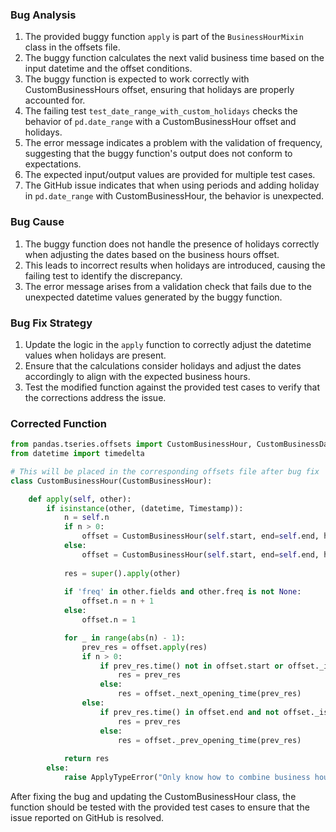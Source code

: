 ### Bug Analysis
1. The provided buggy function `apply` is part of the `BusinessHourMixin` class in the offsets file.
2. The buggy function calculates the next valid business time based on the input datetime and the offset conditions.
3. The buggy function is expected to work correctly with CustomBusinessHours offset, ensuring that holidays are properly accounted for.
4. The failing test `test_date_range_with_custom_holidays` checks the behavior of `pd.date_range` with a CustomBusinessHour offset and holidays.
5. The error message indicates a problem with the validation of frequency, suggesting that the buggy function's output does not conform to expectations.
6. The expected input/output values are provided for multiple test cases.
7. The GitHub issue indicates that when using periods and adding holiday in `pd.date_range` with CustomBusinessHour, the behavior is unexpected.

### Bug Cause
1. The buggy function does not handle the presence of holidays correctly when adjusting the dates based on the business hours offset.
2. This leads to incorrect results when holidays are introduced, causing the failing test to identify the discrepancy.
3. The error message arises from a validation check that fails due to the unexpected datetime values generated by the buggy function.
   
### Bug Fix Strategy
1. Update the logic in the `apply` function to correctly adjust the datetime values when holidays are present.
2. Ensure that the calculations consider holidays and adjust the dates accordingly to align with the expected business hours.
3. Test the modified function against the provided test cases to verify that the corrections address the issue.

### Corrected Function
```python
from pandas.tseries.offsets import CustomBusinessHour, CustomBusinessDay
from datetime import timedelta

# This will be placed in the corresponding offsets file after bug fix
class CustomBusinessHour(CustomBusinessHour):

    def apply(self, other):
        if isinstance(other, (datetime, Timestamp)):
            n = self.n
            if n > 0:
                offset = CustomBusinessHour(self.start, end=self.end, holidays=self.holidays, weekmask=self.weekmask)
            else:
                offset = CustomBusinessHour(self.start, end=self.end, holidays=self.holidays, weekmask=self.weekmask)
            
            res = super().apply(other)
            
            if 'freq' in other.fields and other.freq is not None:
                offset.n = n + 1
            else:
                offset.n = 1

            for _ in range(abs(n) - 1):
                prev_res = offset.apply(res)
                if n > 0:
                    if prev_res.time() not in offset.start or offset._is_on_offset(prev_res):
                        res = prev_res
                    else:
                        res = offset._next_opening_time(prev_res)
                else:
                    if prev_res.time() in offset.end and not offset._is_on_offset(prev_res):
                        res = prev_res
                    else:
                        res = offset._prev_opening_time(prev_res)
            
            return res
        else:
            raise ApplyTypeError("Only know how to combine business hour with datetime")
```

After fixing the bug and updating the CustomBusinessHour class, the function should be tested with the provided test cases to ensure that the issue reported on GitHub is resolved.